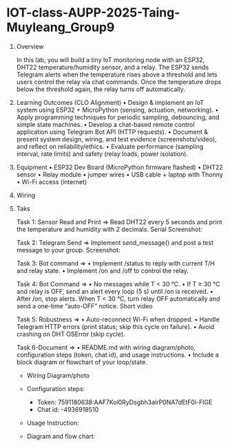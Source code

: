 # IOT-class-AUPP-2025-Taing-Muyleang_Group9

1. Overview

   In this lab, you will build a tiny IoT monitoring node with an ESP32, DHT22 temperature/humidity sensor, and a relay. The ESP32 sends Telegram        alerts when the temperature rises above a threshold and lets users control the relay via chat commands. Once the temperature drops below the          threshold again, the relay turns off automatically.

2. Learning Outcomes (CLO Alignment)
   • Design & implement an IoT system using ESP32 + MicroPython (sensing, actuation, networking).
   • Apply programming techniques for periodic sampling, debouncing, and simple state machines.
   • Develop a chat-based remote control application using Telegram Bot API (HTTP requests).
   • Document & present system design, wiring, and test evidence (screenshots/video), and reflect on reliability/ethics.
   • Evaluate performance (sampling interval, rate limits) and safety (relay loads, power isolation).
   
3. Equipment
   • ESP32 Dev Board (MicroPython firmware flashed)
   • DHT22 sensor
   • Relay module
   • jumper wires
   • USB cable + laptop with Thonny
   • Wi-Fi access (internet)

4. Wiring

5. Taks

   Task 1: Sensor Read and Print
   => Read DHT22 every 5 seconds and print the temperature and humidity with 2 decimals.
   Serial Screenshot:
   
   

   Task 2: Telegram Send
   => Implement send_message() and post a test message to your group.
   Screenshot:

   Task 3: Bot command
   => • Implement /status to reply with current T/H and relay state.
      • Implement /on and /off to control the relay.

   Task 4: Bot Command
   => • No messages while T < 30 °C.
      • If T ≥ 30 °C and relay is OFF, send an alert every loop (5 s) until /on is received.
      • After /on, stop alerts. When T < 30 °C, turn relay OFF automatically and send a one-time “auto-OFF” notice.
   Short video

   Task 5: Robustness
   => • Auto-reconnect Wi-Fi when dropped.
      • Handle Telegram HTTP errors (print status; skip this cycle on failure).
      • Avoid crashing on DHT OSError (skip cycle).

   Task 6-Document
   => • README.md with wiring diagram/photo, configuration steps (token, chat id), and usage instructions.
      • Include a block diagram or flowchart of your loop/state.

   - Wiring Diagram/photo

   - Configuration steps:
     + Token: 7591180638:AAF7Kol0RyDsgbh3airP0NA7dEtF0i-FlGE
     + Chat id: -4936918510
   
   - Usage Instruction:
  
   - Diagram and flow chart:
     
    
       
   
   

